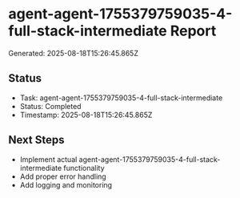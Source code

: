 # agent-agent-1755379759035-4-full-stack-intermediate Report

Generated: 2025-08-18T15:26:45.865Z

## Status
- Task: agent-agent-1755379759035-4-full-stack-intermediate
- Status: Completed
- Timestamp: 2025-08-18T15:26:45.865Z

## Next Steps
- Implement actual agent-agent-1755379759035-4-full-stack-intermediate functionality
- Add proper error handling
- Add logging and monitoring
